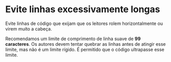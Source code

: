 # Evite linhas excessivamente longas

Evite linhas de código que exijam que os leitores rolem horizontalmente
ou virem muito a cabeça.

Recomendamos um limite de comprimento de linha suave de **99 caracteres**.
Os autores devem tentar quebrar as linhas antes de atingir esse limite,
mas não é um limite rígido.
É permitido que o código ultrapasse esse limite.
